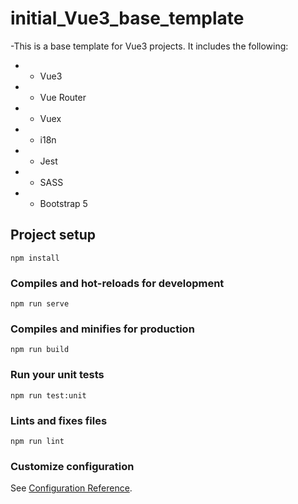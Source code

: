 # initial_Vue3_base_template

-This is a base template for Vue3 projects. It includes the following:

- - Vue3
- - Vue Router
- - Vuex
- - i18n
- - Jest
- - SASS
- - Bootstrap 5

## Project setup
```
npm install
```

### Compiles and hot-reloads for development
```
npm run serve
```

### Compiles and minifies for production
```
npm run build
```

### Run your unit tests
```
npm run test:unit
```

### Lints and fixes files
```
npm run lint
```

### Customize configuration
See [Configuration Reference](https://cli.vuejs.org/config/).
